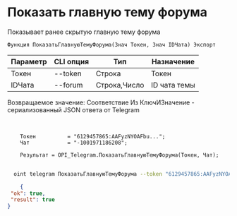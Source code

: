 ﻿---
sidebar_position: 8
---

# Показать главную тему форума
 Показывает ранее скрытую главную тему форума



`Функция ПоказатьГлавнуюТемуФорума(Знач Токен, Знач IDЧата) Экспорт`

  | Параметр | CLI опция | Тип | Назначение |
  |-|-|-|-|
  | Токен | --token | Строка | Токен |
  | IDЧата | --forum | Строка,Число | ID чата темы |

  
  Возвращаемое значение:   Соответствие Из КлючИЗначение - сериализованный JSON ответа от Telegram

<br/>




```bsl title="Пример кода"
    Токен          = "6129457865:AAFyzNYOAFbu...";
    Чат            = "-1001971186208";

    Результат = OPI_Telegram.ПоказатьГлавнуюТемуФорума(Токен, Чат);
```



```sh title="Пример команды CLI"
    
  oint telegram ПоказатьГлавнуюТемуФорума --token "6129457865:AAFyzNYOAFbu..." --forum %forum%

```

```json title="Результат"
    {
 "ok": true,
 "result": true
}

```
